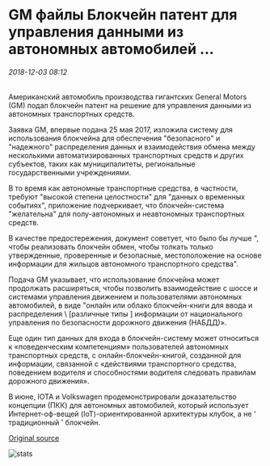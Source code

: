 # GM файлы Блокчейн патент для управления данными из автономных автомобилей ...

###### 2018-12-03 08:12

Американский автомобиль производства гигантских General Motors (GM) подал блокчейн патент на решение для управления данными из автономных транспортных средств.

Заявка GM, впервые подана 25 мая 2017, изложила систему для использования блокчейна для обеспечения "безопасного" и "надежного" распределения данных и взаимодействия обмена между несколькими автоматизированных транспортных средств и других субъектов, таких как муниципалитеты, региональные государственными учреждениями.

В то время как автономные транспортные средства, в частности, требуют "высокой степени целостности" для "данных о временных событиях", приложение подчеркивает, что блокчейн-система "желательна" для полу-автономных и неавтономных транспортных средств.

В качестве предостережения, документ советует, что было бы лучше ", чтобы реализовать блокчейн обмен, чтобы толкать только утвержденные, проверенные и безопасные, местоположение на основе информации для жильцов автономного транспортного средства".

Подача GM указывает, что использование блокчейна может продолжать расширяться, чтобы позволить взаимодействие с шоссе и системами управления движением и пользователями автономных автомобилей, в виде "онлайн или облако блокчейн-книги для ввода и распределения \ [различные типы \] информации от национального управления по безопасности дорожного движения (НАБДД)».

Еще один тип данных для входа в блокчейн-систему может относиться к «поведенческим компетенциям» пользователей автономных транспортных средств, с онлайн-блокчейн-книгой, созданной для информации, связанной с «действиями транспортного средства, поведением водителя и способностями водителя следовать правилам дорожного движения».

В июне, IOTA и Volkswagen продемонстрировали доказательство концепции (ПКК) для автономных автомобилей, который использует Интернет-оф-вещей (IoT)-ориентированной архитектуры клубок, а не ' традиционный ' блокчейн.

[Original source](https://cointelegraph.com/news/gm-files-blockchain-patent-to-manage-data-from-autonomous-cars)

![stats](https://c.statcounter.com/11760860/0/a89fa40b/1/ "stats")